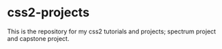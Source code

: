 # css2-projects
This is the repository for my css2 tutorials and projects; spectrum project and capstone project.
